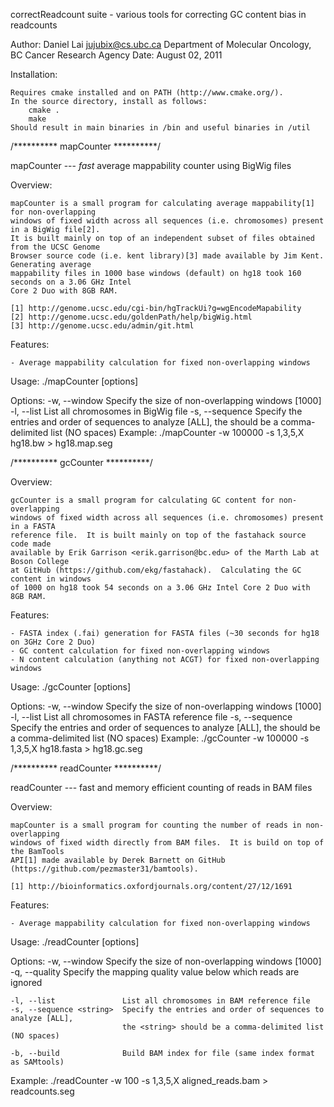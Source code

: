 correctReadcount suite - various tools for correcting GC content bias in readcounts

Author: Daniel Lai <jujubix@cs.ubc.ca> Department of Molecular Oncology, BC Cancer Research Agency
Date:   August 02, 2011

Installation:

	Requires cmake installed and on PATH (http://www.cmake.org/).
	In the source directory, install as follows:
		cmake .
		make
	Should result in main binaries in /bin and useful binaries in /util

/********** mapCounter **********/

mapCounter --- *fast* average mappability counter using BigWig files

Overview:

	mapCounter is a small program for calculating average mappability[1] for non-overlapping
	windows of fixed width across all sequences (i.e. chromosomes) present in a BigWig file[2].
	It is built mainly on top of an independent subset of files obtained from the UCSC Genome
	Browser source code (i.e. kent library)[3] made available by Jim Kent.  Generating average
	mappability files in 1000 base windows (default) on hg18 took 160 seconds on a 3.06 GHz Intel
	Core 2 Duo with 8GB RAM.

	[1] http://genome.ucsc.edu/cgi-bin/hgTrackUi?g=wgEncodeMapability
	[2] http://genome.ucsc.edu/goldenPath/help/bigWig.html
	[3] http://genome.ucsc.edu/admin/git.html

Features:

	- Average mappability calculation for fixed non-overlapping windows

Usage: ./mapCounter [options] <BigWig file>

Options:
    -w, --window <int>       Specify the size of non-overlapping windows [1000]
    -l, --list               List all chromosomes in BigWig file
    -s, --sequence <string>  Specify the entries and order of sequences to analyze [ALL],
                             the <string> should be a comma-delimited list (NO spaces)
Example:
    ./mapCounter -w 100000 -s 1,3,5,X hg18.bw > hg18.map.seg

/********** gcCounter **********/

Overview:

	gcCounter is a small program for calculating GC content for non-overlapping
	windows of fixed width across all sequences (i.e. chromosomes) present in a FASTA
	reference file.  It is built mainly on top of the fastahack source code made
	available by Erik Garrison <erik.garrison@bc.edu> of the Marth Lab at Boson College
	at GitHub (https://github.com/ekg/fastahack).  Calculating the GC content in windows
	of 1000 on hg18 took 54 seconds on a 3.06 GHz Intel Core 2 Duo with 8GB RAM.

Features:

	- FASTA index (.fai) generation for FASTA files (~30 seconds for hg18 on 3GHz Core 2 Duo)
	- GC content calculation for fixed non-overlapping windows
	- N content calculation (anything not ACGT) for fixed non-overlapping windows

Usage: ./gcCounter [options] <FASTA reference>

Options:
    -w, --window <int>       Specify the size of non-overlapping windows [1000]
    -l, --list               List all chromosomes in FASTA reference file
    -s, --sequence <string>  Specify the entries and order of sequences to analyze [ALL],
                             the <string> should be a comma-delimited list (NO spaces)
Example:
    ./gcCounter -w 100000 -s 1,3,5,X hg18.fasta > hg18.gc.seg

/********** readCounter **********/

readCounter --- fast and memory efficient counting of reads in BAM files

Overview:

	mapCounter is a small program for counting the number of reads in non-overlapping
	windows of fixed width directly from BAM files.  It is build on top of the BamTools
	API[1] made available by Derek Barnett on GitHub (https://github.com/pezmaster31/bamtools).

	[1] http://bioinformatics.oxfordjournals.org/content/27/12/1691

Features:

	- Average mappability calculation for fixed non-overlapping windows

Usage: ./readCounter [options] <BAM file>

Options:
    -w, --window <int>       Specify the size of non-overlapping windows [1000]
    -q, --quality <int>      Specify the mapping quality value below which reads are ignored

    -l, --list               List all chromosomes in BAM reference file
    -s, --sequence <string>  Specify the entries and order of sequences to analyze [ALL],
                             the <string> should be a comma-delimited list (NO spaces)

    -b, --build              Build BAM index for file (same index format as SAMtools)
Example:
    ./readCounter -w 100 -s 1,3,5,X aligned_reads.bam > readcounts.seg